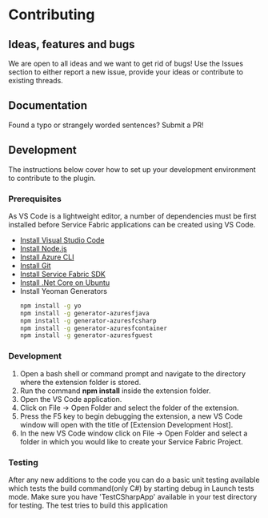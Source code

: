 # Contributing

## Ideas, features and bugs
We are open to all ideas and we want to get rid of bugs! Use the Issues section to either report a new issue, provide your ideas or contribute to existing threads.

## Documentation
Found a typo or strangely worded sentences? Submit a PR!

## Development
The instructions below cover how to set up your development environment to contribute to the plugin.

### Prerequisites 
 As VS Code is a lightweight editor, a number of dependencies must be first installed before Service Fabric applications can be created using VS Code.

* [Install Visual Studio Code](https://code.visualstudio.com/)
* [Install Node.js](https://nodejs.org/en/)
* [Install Azure CLI](https://docs.microsoft.com/en-us/cli/azure/install-azure-cli?view=azure-cli-latest)
* [Install Git](https://git-scm.com/)
* [Install Service Fabric SDK](https://docs.microsoft.com/en-us/azure/service-fabric/service-fabric-get-started)
* [Install .Net Core on Ubuntu](https://www.microsoft.com/net/learn/get-started/linuxredhat)
* Install Yeoman Generators
    ```sh
    npm install -g yo
    npm install -g generator-azuresfjava
    npm install -g generator-azuresfcsharp
    npm install -g generator-azuresfcontainer
    npm install -g generator-azuresfguest
    ```
### Development
1. Open a bash shell or command prompt and navigate to the directory where the extension folder is stored.
2. Run the command **npm install** inside the extension folder.
3. Open the VS Code application.
5. Click on File -> Open Folder and select the folder of the extension.
6. Press the F5 key to begin debugging the extension, a new VS Code window will open with the title of [Extension Development Host].
7. In the new VS Code window click on File -> Open Folder and select a folder in which you would like to create your Service Fabric Project.

### Testing
After any new additions to the code you can do a basic unit testing available which tests the build command(only C#) by starting debug in Launch tests mode. Make sure you have 'TestCSharpApp' available in your test directory for testing. The test tries to build this application